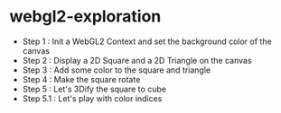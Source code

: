 # webgl2-exploration

- Step 1 : Init a WebGL2 Context and set the background color of the canvas
- Step 2 : Display a 2D Square and a 2D Triangle on the canvas
- Step 3 : Add some color to the square and triangle
- Step 4 : Make the square rotate
- Step 5 : Let's 3Dify the square to cube
- Step 5.1 : Let's play with color indices

